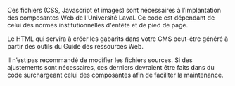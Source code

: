 ﻿Ces fichiers (CSS, Javascript et images) sont nécessaires à l’implantation des composantes Web de l'Université Laval. Ce code est dépendant de celui des normes institutionnelles d'entête et de pied de page.

Le HTML qui servira à créer les gabarits dans votre CMS peut-être généré à partir des outils du Guide des ressources Web.

Il n’est pas recommandé de modifier les fichiers sources. Si des ajustements sont nécessaires, ces derniers devraient être faits dans du code surchargeant celui des composantes afin de faciliter la maintenance.
